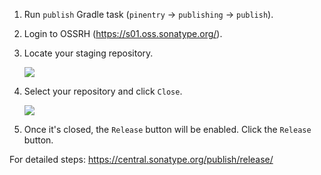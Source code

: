 1. Run `publish` Gradle task (`pinentry` -> `publishing` -> `publish`).
2. Login to OSSRH (https://s01.oss.sonatype.org/).
3. Locate your staging repository.
   
   <img src="https://central.sonatype.org/images/ossrh-build-promotion-menu.png">
4. Select your repository and click `Close`.
   
   <img src="https://central.sonatype.org/images/ossrh-staging-repo-close.png">
5. Once it's closed, the `Release` button will be enabled.  Click the `Release` button.

For detailed steps: https://central.sonatype.org/publish/release/

